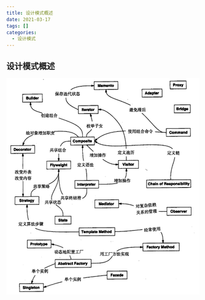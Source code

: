 ```yaml
---
title: 设计模式概述
date: 2021-03-17
tags: []
categories:
  - 设计模式
---
```


## 设计模式概述

![picture 1](../../assets/%E8%AE%BE%E8%AE%A1%E6%A8%A1%E5%BC%8F/%E8%AE%BE%E8%AE%A1%E6%A8%A1%E5%BC%8F%E6%A6%82%E8%BF%B0/ccd737c8282ebc3641ae178e4c6be47a480b52e300456d011bcd60a765d00bee.png)
